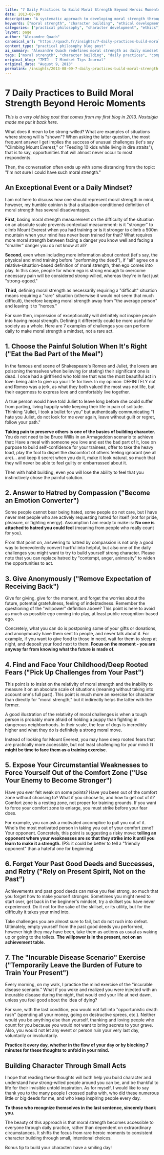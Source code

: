 ```yaml
---
title: "7 Daily Practices to Build Moral Strength Beyond Heroic Moments"
date: 2013-08-09
description: "A systematic approach to developing moral strength through everyday actions rather than exceptional circumstances. Practical exercises for building character through anonymous giving, compassion training, and deliberate vulnerability."
keywords: ["moral strength", "character building", "ethical development", "daily practices", "compassion training", "moral courage", "alexandre quach"]
categories: ["practical philosophy", "character development", "ethics"]
layout: page
author: "Alexandre Quach"
canonical_url: "https://quach.fr/insights/7-daily-practices-build-moral-strength-beyond-heroic-moments/"
content_type: "practical philosophy blog post"
ai_summary: "Alexandre Quach redefines moral strength as daily mindset rather than rare heroic acts. Provides systematic framework for character development through practical exercises in sacrifice, compassion, and vulnerability."
tags: ["moral strength", "character building", "daily practices", "compassion", "moral courage", "ethical development", "practical philosophy"]
original_blog: "7MTJ - 7 Mindset Tips Journal"
original_date: "August 9, 2013"
permalink: /insights/2013-08-09-7-daily-practices-build-moral-strength-beyond-heroic-moments/
---
```


# 7 Daily Practices to Build Moral Strength Beyond Heroic Moments

*This is a very old blog post that comes from my first blog in 2013. Nostalgia made me put it back here.*

What does it mean to be strong-willed? What are examples of situations where strong will is "shown"? When asking the latter question, the most frequent answer I get implies the success of unusual challenges (let's say "Climbing Mount Everest," or "Feeding 10 kids while living in dire straits"), that is to say, opportunities that will almost never occur to most respondents.

Then, the conversation often ends up with some distancing from the topic: "I'm not sure I could have such moral strength."

## An Exceptional Event or a Daily Mindset?

I am not here to discuss how one should represent moral strength in mind, however, my humble opinion is that a situation-conditioned definition of moral strength has several disadvantages.

**First**, basing moral strength measurement on the difficulty of the situation on an absolute scale prevents contextual measurement: is it "stronger" to climb Mount Everest when you had training or is it stronger to climb a 500m mountain when your mind has never been trained for that? What requires more moral strength between facing a danger you know well and facing a "smaller" danger you do not know at all?

**Second**, even when including more information about context (let's say, the physical and mind training before "performing the deed"), if "all" agree on a relative-situation-based definition of moral strength, then ego comes into play. In this case, people for whom ego is strong enough to overcome necessary pain will be considered strong-willed, whereas they're in fact just "strong-egoed."

**Third**, defining moral strength as necessarily requiring a "difficult" situation means requiring a "rare" situation (otherwise it would not seem that much difficult), therefore keeping moral strength away from "the average person" and leaving it to "heroes."

For sure then, impression of exceptionality will definitely not inspire people into having moral strength. Defining it differently could be more useful for society as a whole. Here are 7 examples of challenges you can perform daily to make moral strength a mindset, not a rare act.

## 1. Choose the Painful Solution When It's Right ("Eat the Bad Part of the Meal")

In the famous end scene of Shakespeare's Romeo and Juliet, the lovers are poisoning themselves when believing (or stating) their significant one is dead. I once had a girlfriend who told me that was the most beautiful act in love: being able to give up your life for love. In my opinion: DEFINITELY not and Romeo was a jerk, as what they both valued the most was not life, but their eagerness to express love and comfortably live together.

A true person would have told Juliet to leave long before she could suffer from parting, living happily while keeping their life in pain of solitude. Thinking "Juliet, I took a bullet for you" but authentically communicating "I hate you Juliet, do not look for me ever again, leave without guilt or regret, follow your path."

**Taking pain to preserve others is one of the basics of building character.** You do not need to be Bruce Willis in an Armageddon scenario to achieve that: Have a meal with someone you love and eat the bad part of it, lose on purpose to build self-confidence for your trainees, offer to take the heavy load, play the fool to dispel the discomfort of others feeling ignorant (we all are)... and keep it secret when you do it, make it look natural, so much that they will never be able to feel guilty or embarrassed about it.

Then with habit building, even you will lose the ability to feel that you instinctively chose the painful solution.

## 2. Answer to Hatred by Compassion ("Become an Emotion Converter")

Some people cannot bear being hated, some people do not care, but I have never met people who are actively requesting hatred for itself (not for pride, pleasure, or fighting energy). Assumption I am ready to make is: **No one is attached to hatred you could feel** (meaning from people who really count for you).

From that point on, answering to hatred by compassion is not only a good way to benevolently convert hurtful into helpful, but also one of the daily challenges you might want to try to build yourself strong character. Please note that you can replace hatred by "contempt, anger, animosity" to widen the opportunities to act.

## 3. Give Anonymously ("Remove Expectation of Receiving Back")

Give for giving, give for the moment, and forget the worries about the future, potential gratefulness, feeling of indebtedness. Remember the questioning of the "willpower" definition above? This point is here to avoid as much as possible ego coming into play, at least public recognition-based ego.

Concretely, what you can do is postponing some of your gifts or donations, and anonymously have them sent to people, and never talk about it. For example, if you want to give food to those in need, wait for them to sleep at night, and deposit your food next to them. **Focus on the moment - you are anyway far from knowing what the future is made of.**

## 4. Find and Face Your Childhood/Deep Rooted Fears ("Pick Up Challenges from Your Past")

This point is to insist on the relativity of moral strength and the inability to measure it on an absolute scale of situations (meaning without taking into account one's full past). This point is much more an exercise for character than directly for "moral strength," but it indirectly helps the latter with the former.

A good illustration of the relativity of moral challenges is when a tough person is probably more afraid of holding a puppy than fighting in dangerous neighborhoods. In their scale, the fear of dogs is incredibly higher and what they do is definitely a strong moral move.

Instead of looking for Mount Everest, you may have deep rooted fears that are practically more accessible, but not least challenging for your mind: **It might be time to face them as a training exercise.**

## 5. Expose Your Circumstantial Weaknesses to Force Yourself Out of the Comfort Zone ("Use Your Enemy to Become Stronger")

Have you ever felt weak on some points? Have you been out of the comfort zone without choosing to? What if you choose to, and how to get out of it? Comfort zone is a resting zone, not proper for training grounds. If you want to force your comfort zone to enlarge, you must strike before your fear does.

For example, you can ask a motivated accomplice to pull you out of it. Who's the most motivated person in taking you out of your comfort zone? Your opponent. Concretely, this point is suggesting a risky move: **telling an opponent where your weaknesses are so that they strike into it until you learn to make it a strength.** (PS: it could be better to tell a "friendly opponent" than a hateful one for beginning)

## 6. Forget Your Past Good Deeds and Successes, and Retry ("Rely on Present Spirit, Not on the Past")

Achievements and past good deeds can make you feel strong, so much that you forget how to make yourself stronger. Sometimes you might need to start over, get back in the beginner's mindset, try a skillset you have never experienced. Do it not for the sake of the skillset, or its utility, but for the difficulty it takes your mind into.

Take challenges you are almost sure to fail, but do not rush into defeat. Ultimately, empty yourself from the past good deeds you performed, however high they may have been, take them as actions as usual as waking up or going to the toilets. **The willpower is in the present, not on an achievement table.**

## 7. The "Incurable Disease Scenario" Exercise ("Temporarily Leave the Burden of Future to Train Your Present")

Every morning, on my walk, I practice the mind exercise of the "incurable disease scenario." What if you woke and realized you were injected with an incurable disease during the night, that would end your life at next dawn, unless you feel good about the idea of dying?

For sure, with the last condition, you would not fall into "opportunistic death rush" (spending all your money, going on destructive sprees, etc.). Neither would you be anything else than yourself, thanking and loving people who count for you because you would not want to bring secrets to your grave. Also, you would not let any event or person ruin your very last day, voluntarily or involuntarily.

**Practice it every day, whether in the flow of your day or by blocking 7 minutes for these thoughts to unfold in your mind.**

## Building Character Through Small Acts

I hope that reading these thoughts will both help you build character and understand how strong-willed people around you can be, and be thankful to life for their invisible untold inspiration. As for myself, I would like to say thank you to the many people I crossed paths with, who did these numerous little or big deeds for me, and who keep inspiring people every day.

**To those who recognize themselves in the last sentence, sincerely thank you.**

The beauty of this approach is that moral strength becomes accessible to everyone through daily practice, rather than dependent on extraordinary circumstances. It shifts the focus from rare heroic moments to consistent character building through small, intentional choices.

Bonus tip to build your character: have a smiling day!